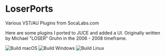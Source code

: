 # LoserPorts
Various VST/AU Plugins from SocaLabs.com

Here are some plugins I ported to JUCE and added a UI. Originally written by Michael "LOSER" Gruhn
in the 2006 - 2008 timeframe. 

![Build macOS](https://github.com/FigBug/LoserPorts/workflows/Build%20macOS/badge.svg)
![Build Windows](https://github.com/FigBug/LoserPorts/workflows/Build%20Windows/badge.svg)
![Build Linux](https://github.com/FigBug/LoserPorts/workflows/Build%20Linux/badge.svg)
